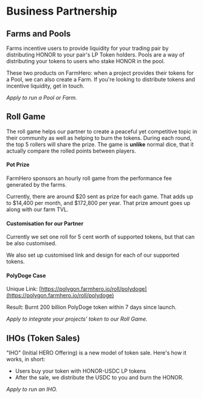 # Business Partnership

## Farms and Pools

Farms incentive users to provide liquidity for your trading pair by distributing HONOR to your pair's LP Token holders. Pools are a way of distributing your tokens to users who stake HONOR in the pool. 

These two products on FarmHero: when a project provides their tokens for a Pool, we can also create a Farm. If you're looking to distribute tokens and incentive liquidity, get in touch.

_Apply to run a Pool or Farm._ 

## Roll Game

The roll game helps our partner to create a peaceful yet competitive topic in their community as well as helping to burn the tokens. During each round, the top 5 rollers will share the prize. The game is **unlike** normal dice, that it actually compare the rolled points between players. 

#### Pot Prize

FarmHero sponsors an hourly roll game from the performance fee generated by the farms. 

Currently, there are around $20 sent as prize for each game. That adds up to $14,400 per month, and $172,800 per year. That prize amount goes up along with our farm TVL.

#### Customisation for our Partner

Currently we set one roll for 5 cent worth of supported tokens, but that can be also customised. 

We also set up customised link and design for each of our supported tokens. 

#### PolyDoge Case

Unique Link: [https://polygon.farmhero.io/roll/polydoge](https://polygon.farmhero.io/roll/polydoge)

Result: Burnt 200 billion PolyDoge token within 7 days since launch. 

_Apply to integrate your projects' token to our Roll Game._

## IHOs \(Token Sales\)

"IHO" \(Initial HERO Offering\) is a new model of token sale. Here's how it works, in short: 

* Users buy your token with HONOR-USDC LP tokens 
* After the sale, we distribute the USDC to you and burn the HONOR.

_Apply to run an IHO._

